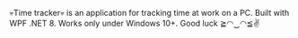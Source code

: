 💀Time tracker💀 is an application for tracking time at work on a PC. Built with WPF .NET 8. Works only under Windows 10+. Good luck ≧◠‿◠≦✌
